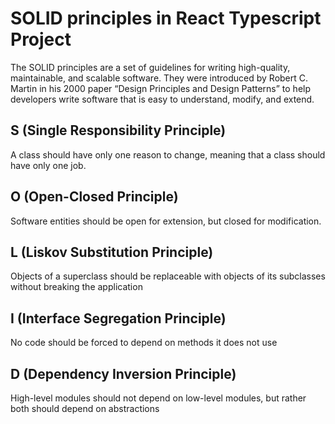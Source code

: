 # SOLID principles in React Typescript Project

The SOLID principles are a set of guidelines for writing high-quality, maintainable, and scalable software. They were introduced by Robert C. Martin in his 2000 paper “Design Principles and Design Patterns” to help developers write software that is easy to understand, modify, and extend.

## S (Single Responsibility Principle)
A class should have only one reason to change, meaning that a class should have only one job.

## O (Open-Closed Principle)
Software entities should be open for extension, but closed for modification.

## L (Liskov Substitution Principle)
Objects of a superclass should be replaceable with objects of its subclasses without breaking the application

## I (Interface Segregation Principle)
No code should be forced to depend on methods it does not use

## D (Dependency Inversion Principle)
High-level modules should not depend on low-level modules, but rather both should depend on abstractions
